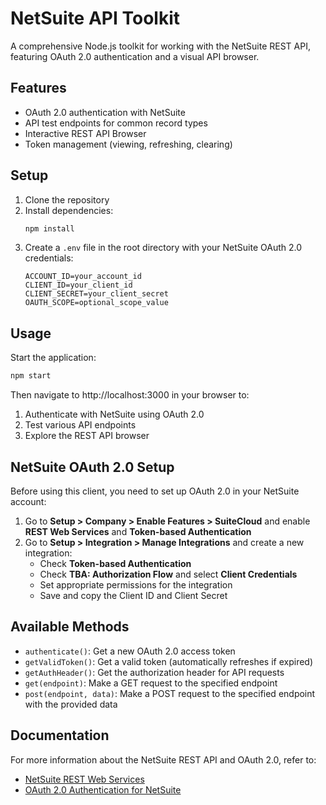 # NetSuite API Toolkit

A comprehensive Node.js toolkit for working with the NetSuite REST API, featuring OAuth 2.0 authentication and a visual API browser.

## Features

- OAuth 2.0 authentication with NetSuite
- API test endpoints for common record types
- Interactive REST API Browser
- Token management (viewing, refreshing, clearing)

## Setup

1. Clone the repository
2. Install dependencies:
   ```bash
   npm install
   ```
3. Create a `.env` file in the root directory with your NetSuite OAuth 2.0 credentials:
   ```
   ACCOUNT_ID=your_account_id
   CLIENT_ID=your_client_id
   CLIENT_SECRET=your_client_secret
   OAUTH_SCOPE=optional_scope_value
   ```

## Usage

Start the application:
```bash
npm start
```

Then navigate to http://localhost:3000 in your browser to:
1. Authenticate with NetSuite using OAuth 2.0
2. Test various API endpoints
3. Explore the REST API browser

## NetSuite OAuth 2.0 Setup

Before using this client, you need to set up OAuth 2.0 in your NetSuite account:

1. Go to **Setup > Company > Enable Features > SuiteCloud** and enable **REST Web Services** and **Token-based Authentication**
2. Go to **Setup > Integration > Manage Integrations** and create a new integration:
   - Check **Token-based Authentication**
   - Check **TBA: Authorization Flow** and select **Client Credentials**
   - Set appropriate permissions for the integration
   - Save and copy the Client ID and Client Secret

## Available Methods

- `authenticate()`: Get a new OAuth 2.0 access token
- `getValidToken()`: Get a valid token (automatically refreshes if expired)
- `getAuthHeader()`: Get the authorization header for API requests
- `get(endpoint)`: Make a GET request to the specified endpoint
- `post(endpoint, data)`: Make a POST request to the specified endpoint with the provided data

## Documentation

For more information about the NetSuite REST API and OAuth 2.0, refer to:
- [NetSuite REST Web Services](https://docs.oracle.com/en/cloud/saas/netsuite/ns-online-help/chapter_1540391670.html)
- [OAuth 2.0 Authentication for NetSuite](https://docs.oracle.com/en/cloud/saas/netsuite/ns-online-help/section_162686838198.html) 
